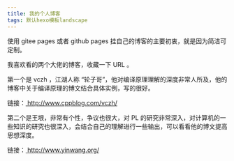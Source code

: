 ```yaml
---
title: 我的个人博客
tags: 默认hexo模板landscape
---
```

使用 gitee pages 或者 github pages 挂自己的博客的主要初衷，就是因为简洁可定制。

<!--more-->

我喜欢看的两个大佬的博客，收藏一下 URL 。

第一个是 vczh ，江湖人称 “轮子哥”，他对编译原理理解的深度非常人所及，他的博客中关于编译原理的博文结合具体实例，写的很好。

链接：[ http://www.cppblog.com/vczh/ ]( http://www.cppblog.com/vczh/ )

第二个是王垠，非常有个性，争议也很大，对 PL 的研究非常深入，对计算机的一些知识的研究也很深入，会结合自己的理解进行一些输出，可以看看他的博文提高思想深度。

链接：[ http://www.yinwang.org/ ]( http://www.yinwang.org/ )

